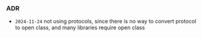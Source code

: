 ### ADR

- `2024-11-24` not using protocols, since there is no way to convert protocol to open class, and many libraries require open class 
